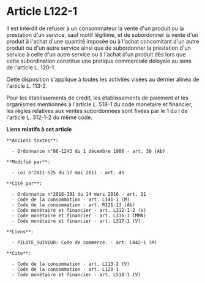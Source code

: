 # Article L122-1

Il est interdit de refuser à un consommateur la vente d'un produit ou la prestation d'un service, sauf motif légitime, et de
subordonner la vente d'un produit à l'achat d'une quantité imposée ou à l'achat concomitant d'un autre produit ou d'un autre
service ainsi que de subordonner la prestation d'un service à celle d'un autre service ou à l'achat d'un produit dès lors que
cette subordination constitue une pratique commerciale déloyale au sens de l'article L. 120-1. 

Cette disposition s'applique à toutes les activités visées au dernier alinéa de l'article L. 113-2. 

Pour les établissements de crédit, les établissements de paiement et les organismes mentionnés à l'article L. 518-1 du code
monétaire et financier, les règles relatives aux ventes subordonnées sont fixées par le 1 du I de l'article L. 312-1-2 du
même code.

**Liens relatifs à cet article**

	**Anciens textes**:

	  - Ordonnance n°86-1243 du 1 décembre 1986 - art. 30 (Ab)

	**Modifié par**:

	  - Loi n°2011-525 du 17 mai 2011 - art. 45

	**Cité par**:

	  - Ordonnance n°2016-301 du 14 mars 2016 - art. 11
	  - Code de la consommation - art. L141-1 (M)
	  - Code de la consommation - art. R121-13 (Ab)
	  - Code monétaire et financier - art. L312-1-2 (V)
	  - Code monétaire et financier - art. L316-1 (MMN)
	  - Code monétaire et financier - art. L317-1 (V)

	**Liens**:

	  - PILOTE_SUIVEUR: Code de commerce. - art. L442-1 (M)

	**Cite**:

	  - Code de la consommation - art. L113-2 (V)
	  - Code de la consommation - art. L120-1
	  - Code monétaire et financier - art. L518-1 (V)
